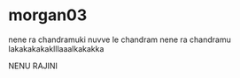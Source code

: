 # morgan03

nene ra chandramuki
nuvve le chandram
nene ra chandramu
lakakakakaklllaaalkakakka

NENU RAJINI 

